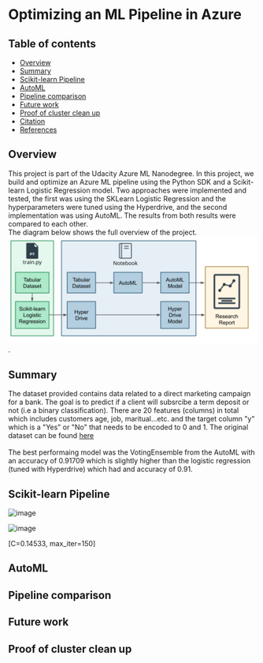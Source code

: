 # Optimizing an ML Pipeline in Azure

## Table of contents
* [Overview](#Overview)
* [Summary](#Summary)
* [Scikit-learn Pipeline](#Scikit-learn-Pipeline)
* [AutoML](#AutoML)
* [Pipeline comparison](#Pipeline-comparison)
* [Future work](#Future-work)
* [Proof of cluster clean up](#Proof-of-cluster-clean-up)
* [Citation](#Citation)
* [References](#References)

## Overview
This project is part of the Udacity Azure ML Nanodegree.
In this project, we build and optimize an Azure ML pipeline using the Python SDK and a Scikit-learn Logistic Regression model. Two approaches were implemented and tested, the first was using the SKLearn Logistic Regression and the hyperparameters were tuned using the Hyperdrive, and the second implementation was using AutoML. The results from both results were compared to each other. <br>
The diagram below shows the full overview of the project.
![Diagram](images/project_overview.png?raw=true "Main Steps of the Project").


## Summary
The dataset provided contains data related to a direct marketing campaign for a bank. The goal is to predict if a client will subsrcibe a term deposit or not (i.e a binary classification). There are 20 features (columns) in total which includes customers age, job, maritual...etc. and the target column "y" which is a "Yes" or "No" that needs to be encoded to 0 and 1. The original dataset can be found [here](https://archive.ics.uci.edu/ml/datasets/bank+marketing) <br> <br>
The best performaing model was the VotingEnsemble from the AutoML with an accuracy of 0.91709 which is slightly higher than the logistic regression (tuned with Hyperdrive) which had and accuracy of 0.91.

## Scikit-learn Pipeline

![image](https://user-images.githubusercontent.com/43079200/116450659-ef80ed80-a831-11eb-8b89-d94c1750dccf.png)

![image](https://user-images.githubusercontent.com/43079200/116450716-00c9fa00-a832-11eb-9e95-5bdc8d96bc4e.png)

[C=0.14533, max_iter=150]

## AutoML


## Pipeline comparison


## Future work


## Proof of cluster clean up

